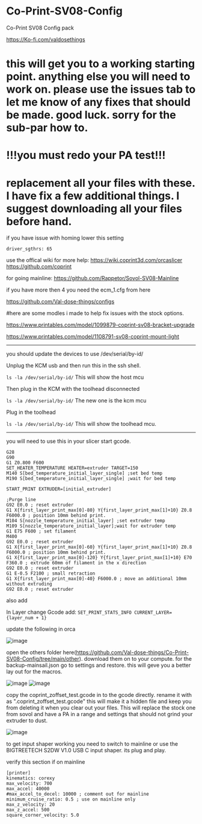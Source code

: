 # Co-Print-SV08-Config
Co-Print SV08 Config pack

https://Ko-fi.com/valdosethings


# this will get you to a working starting point. anything else you will need to work on. please use the issues tab to let me know of any fixes that should be made. good luck. sorry for the sub-par how to. 

# !!!you must redo your PA test!!!


# replacement all your files with these. I have fix a few additional things. I suggest downloading all your files before hand. 


if you have issue with homing lower this setting 

```driver_sgthrs: 65```

use the offical wiki for more help:
https://wiki.coprint3d.com/orcaslicer
https://github.com/coprint

for going mainline:
https://github.com/Rappetor/Sovol-SV08-Mainline

if you have more then 4 you need the ecm_1.cfg from here

https://github.com/Val-dose-things/configs

#here are some modles i made to help fix issues with the stock options.

https://www.printables.com/model/1099879-coprint-sv08-bracket-upgrade

https://www.printables.com/model/1108791-sv08-coprint-mount-light

---------------------------

you should update the devices to
use /dev/serial/by-id/

Unplug the KCM usb and then run this in the ssh shell.

```ls -la /dev/serial/by-id/```
This will show the host mcu

Then plug in the KCM with the toolhead disconnected

```ls -la /dev/serial/by-id/```
The new one is the kcm mcu

Plug in the toolhead

```ls -la /dev/serial/by-id/```
This will show the toolhead mcu.

-------------------

you will need to use this in your slicer start gcode.
```
G28
G90
G1 Z0.800 F600
SET_HEATER_TEMPERATURE HEATER=extruder TARGET=150
M140 S[bed_temperature_initial_layer_single] ;set bed temp
M190 S[bed_temperature_initial_layer_single] ;wait for bed temp

START_PRINT EXTRUDER=[initial_extruder]

;Purge line
G92 E0.0 ; reset extruder
G1 X{first_layer_print_max[0]-80} Y{first_layer_print_max[1]+10} Z0.8 F6000.0 ; position 10mm behind print.
M104 S[nozzle_temperature_initial_layer] ;set extruder temp
M109 S[nozzle_temperature_initial_layer];wait for extruder temp
G1 E75 F600 ; set filament 
M400
G92 E0.0 ; reset extruder
G1 X{first_layer_print_max[0]-60} Y{first_layer_print_max[1]+10} Z0.8 F6000.0 ; position 10mm behind print.
G1 X{first_layer_print_max[0]-120} Y{first_layer_print_max[1]+10} E70 F360.0 ; extrude 60mm of filament in the x direction
G92 E0.0 ; reset extruder
G1 E-0.5 F2100 ; small retraction
G1 X{first_layer_print_max[0]-40} F6000.0 ; move an additional 10mm without extruding
G92 E0.0 ; reset extruder
```
also add 

In Layer change Gcode add:
```SET_PRINT_STATS_INFO CURRENT_LAYER={layer_num + 1}```

update the following in orca

![image](https://github.com/user-attachments/assets/e09d8b17-201c-4d35-b1d2-fed8ed58c63d)

open the others folder here(https://github.com/Val-dose-things/Co-Print-SV08-Config/tree/main/other). download them on to your compute.
for the backup-mainsail.json go to settings and restore. this will geve you a better lay out for the macros. 

![image](https://github.com/user-attachments/assets/9809aca9-20bd-45c0-b9a3-3022e0cd867e)
![image](https://github.com/user-attachments/assets/2b44681d-eef4-4a0a-b7ed-48b44488b696)

copy the coprint_zoffset_test.gcode in to the gcode directly.
rename it with as ".coprint_zoffset_test.gcode" this will make it a hidden file and keep you from deleting it when you clear out your files. 
This will replace the stock one from sovol and have a PA in a range and settings that should not grind your extruder to dust. 

![image](https://github.com/user-attachments/assets/d9d93382-2933-41f0-8d59-f8932a1a5700)

to get input shaper working you need to switch to mainline or use the BIGTREETECH S2DW V1.0 USB C input shaper. its plug and play.

verify this section if on mainline 
```
[printer]
kinematics: corexy           
max_velocity: 700            
max_accel: 40000             
#max_accel_to_decel: 10000 ; comment out for mainline
minimum_cruise_ratio: 0.5 ; use on mainline only
max_z_velocity: 20           
max_z_accel: 500             
square_corner_velocity: 5.0  
```




